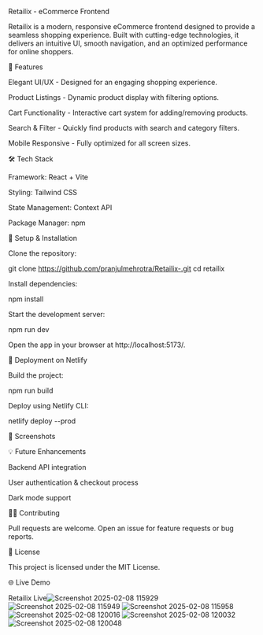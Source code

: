 Retailix - eCommerce Frontend

Retailix is a modern, responsive eCommerce frontend designed to provide a seamless shopping experience. Built with cutting-edge technologies, it delivers an intuitive UI, smooth navigation, and an optimized performance for online shoppers.

🚀 Features

Elegant UI/UX - Designed for an engaging shopping experience.

Product Listings - Dynamic product display with filtering options.

Cart Functionality - Interactive cart system for adding/removing products.

Search & Filter - Quickly find products with search and category filters.

Mobile Responsive - Fully optimized for all screen sizes.

🛠 Tech Stack

Framework: React + Vite

Styling: Tailwind CSS

State Management: Context API

Package Manager: npm

🔧 Setup & Installation

Clone the repository:

git clone https://github.com/pranjulmehrotra/Retailix-.git
cd retailix

Install dependencies:

npm install

Start the development server:

npm run dev

Open the app in your browser at http://localhost:5173/.

🚀 Deployment on Netlify

Build the project:

npm run build

Deploy using Netlify CLI:

netlify deploy --prod

📸 Screenshots



💡 Future Enhancements

Backend API integration

User authentication & checkout process

Dark mode support

👨‍💻 Contributing

Pull requests are welcome. Open an issue for feature requests or bug reports.

📜 License

This project is licensed under the MIT License.

🌐 Live Demo

Retailix Live![Screenshot 2025-02-08 115929](https://github.com/user-attachments/assets/0b8de1e9-8e25-4f9e-b34f-e582c861d9f7)
![Screenshot 2025-02-08 115949](https://github.com/user-attachments/assets/9133c09a-8593-4f66-b4e6-1e113ced8ff6)
![Screenshot 2025-02-08 115958](https://github.com/user-attachments/assets/aec393b4-8e39-46f9-a64d-ca126ea55535)
![Screenshot 2025-02-08 120016](https://github.com/user-attachments/assets/899a3f6a-954f-42a7-a371-29f0680358e3)
![Screenshot 2025-02-08 120032](https://github.com/user-attachments/assets/cfff2ae5-3b69-4375-afcd-c5a374db8f59)
![Screenshot 2025-02-08 120048](https://github.com/user-attachments/assets/ab9652b3-b262-49d6-b49e-0170316e6d08)

